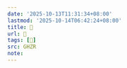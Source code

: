```yaml
---
date: '2025-10-13T11:31:34+08:00'
lastmod: '2025-10-14T06:42:24+08:00'
title: 󰩻
url: 󰩻
tags: [𧝆]
src: GHZR
note:
---
```

